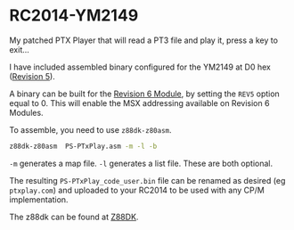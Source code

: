 # RC2014-YM2149

My patched PTX Player that will read a PT3 file and play it, press a key to exit...

I have included assembled binary configured for the YM2149 at D0 hex ([Revision 5](https://z80kits.com/shop/ym2149-sound-card/)).

A binary can be built for the [Revision 6 Module](https://github.com/electrified/rc2014-ym2149), by setting the `REV5` option equal to 0.
This will enable the MSX addressing available on Revision 6 Modules.

To assemble, you need to use `z88dk-z80asm`.

```sh
z88dk-z80asm  PS-PTxPlay.asm -m -l -b
```

`-m` generates a map file. `-l` generates a list file. These are both optional.

The resulting `PS-PTxPlay_code_user.bin` file can be renamed as desired (eg `ptxplay.com`) and uploaded to your RC2014 to be used with any CP/M implementation.

The z88dk can be found at [Z88DK](https://github.com/z88dk/z88dk).
